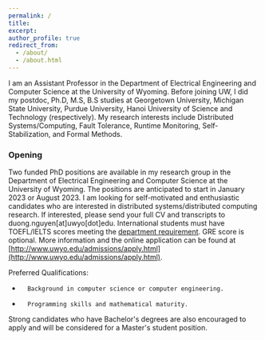 ```yaml
---
permalink: /
title: 
excerpt: 
author_profile: true
redirect_from: 
  - /about/
  - /about.html
---
```


I am an Assistant Professor in the Department of Electrical Engineering and Computer Science at the University of Wyoming. Before joining UW, I did my postdoc, Ph.D, M.S, B.S studies at Georgetown University, Michigan State University, Purdue University, Hanoi University of Science and Technology (respectively).
My research interests include Distributed Systems/Computing, Fault Tolerance, Runtime Monitoring, Self-Stabilization, and Formal Methods.


### Opening

Two funded PhD positions are available in my research group in the Department of Electrical Engineering and Computer Science at the University of Wyoming. The positions are anticipated to start in January 2023 or August 2023. I am looking for self-motivated and enthusiastic candidates who are interested in distributed systems/distributed computing research. If interested, please send your full CV and transcripts to duong.nguyen[at]uwyo[dot]edu. International students must have TOEFL/IELTS scores meeting the [department requirement](https://www.uwyo.edu/EECS/graduate/admissions-info.html). GRE score is optional. More information and the online application can be found at [http://www.uwyo.edu/admissions/apply.html](http://www.uwyo.edu/admissions/apply.html).

Preferred Qualifications:
*       Background in computer science or computer engineering.
*       Programming skills and mathematical maturity.

Strong candidates who have Bachelor's degrees are also encouraged to apply and will be considered for a Master's student position.
